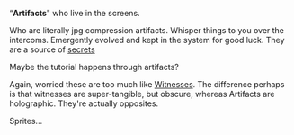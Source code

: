 “**Artifacts**" who live in the screens.

Who are literally jpg compression artifacts. Whisper things to you over the intercoms. Emergently evolved and kept in the system for good luck. They are a source of [secrets](/p/8745a29a9b92485c8e2a965fd6875a37)

Maybe the tutorial happens through artifacts?

Again, worried these are too much like [Witnesses](/p/71f7bbe694b74dde9a39c628cfc1e9ff). The difference perhaps is that witnesses are super-tangible, but obscure, whereas Artifacts are holographic. They're actually opposites.

Sprites...
